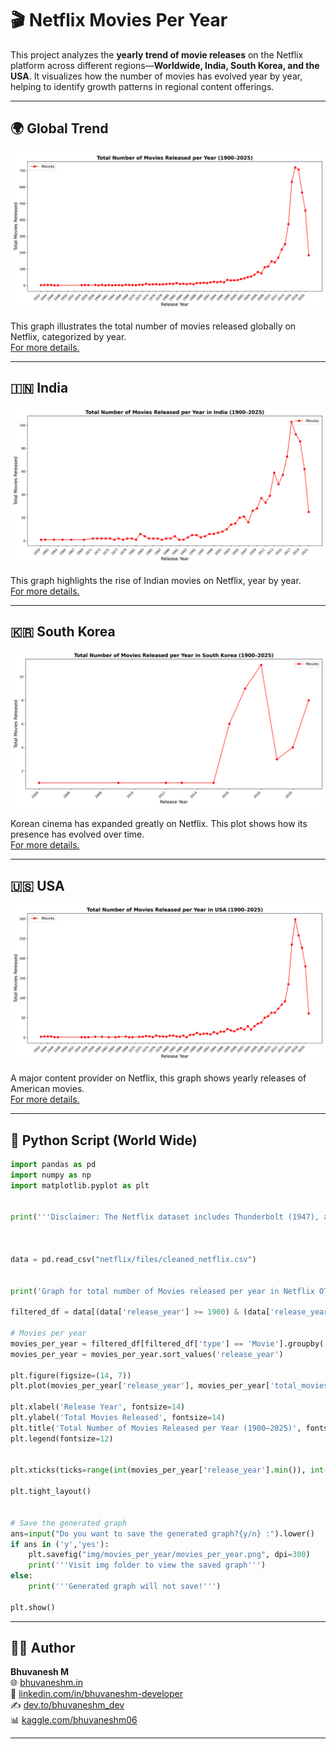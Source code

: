 # 🎬 Netflix Movies Per Year

This project analyzes the **yearly trend of movie releases** on the Netflix platform across different regions—**Worldwide, India, South Korea, and the USA**. It visualizes how the number of movies has evolved year by year, helping to identify growth patterns in regional content offerings.

---

## 🌍 Global Trend

![Movies Worldwide](https://raw.githubusercontent.com/bhuvanesh-m-dev/ds-intern-unified-mentor/refs/heads/main/netflix/img/movies_per_year/movies_per_year.png)

This graph illustrates the total number of movies released globally on Netflix, categorized by year.    
[For more details.](https://github.com/bhuvanesh-m-dev/ds-intern-unified-mentor/tree/main/netflix/movies_per_year)

---

## 🇮🇳 India

![Movies in India](https://raw.githubusercontent.com/bhuvanesh-m-dev/ds-intern-unified-mentor/refs/heads/main/netflix/img/movies_per_year/India/India.png)

This graph highlights the rise of Indian movies on Netflix, year by year.    
[For more details.](https://github.com/bhuvanesh-m-dev/ds-intern-unified-mentor/tree/main/netflix/movies_per_year/India)

---

## 🇰🇷 South Korea

![Movies in South Korea](https://raw.githubusercontent.com/bhuvanesh-m-dev/ds-intern-unified-mentor/refs/heads/main/netflix/img/movies_per_year/South_Korea/South_Korea.png)

Korean cinema has expanded greatly on Netflix. This plot shows how its presence has evolved over time.   
[For more details.](https://github.com/bhuvanesh-m-dev/ds-intern-unified-mentor/tree/main/netflix/movies_per_year/South_Korea)

---

## 🇺🇸 USA

![Movies in USA](https://raw.githubusercontent.com/bhuvanesh-m-dev/ds-intern-unified-mentor/refs/heads/main/netflix/img/movies_per_year/USA/USA.png)

A major content provider on Netflix, this graph shows yearly releases of American movies.   
[For more details.](https://github.com/bhuvanesh-m-dev/ds-intern-unified-mentor/tree/main/netflix/movies_per_year/USA)

---

## 🐍 Python Script (World Wide)

```python
import pandas as pd
import numpy as np
import matplotlib.pyplot as plt


print('''Disclaimer: The Netflix dataset includes Thunderbolt (1947), a documentary film originally released in 1947, predating Netflix's founding in 1997. This film was added to Netflix’s catalog at a later date as part of their curated content, which may include classic or historical titles. The "release date" in the dataset reflects the original theatrical release, not the date it was adopted by Netflix for streaming.''')



data = pd.read_csv("netflix/files/cleaned_netflix.csv")


print('Graph for total number of Movies released per year in Netflix OTT')

filtered_df = data[(data['release_year'] >= 1900) & (data['release_year'] <= 2025)]

# Movies per year
movies_per_year = filtered_df[filtered_df['type'] == 'Movie'].groupby('release_year').size().reset_index(name='total_movies')
movies_per_year = movies_per_year.sort_values('release_year')

plt.figure(figsize=(14, 7))
plt.plot(movies_per_year['release_year'], movies_per_year['total_movies'], marker='o', linestyle='-', color='r', label='Movies')

plt.xlabel('Release Year', fontsize=14)
plt.ylabel('Total Movies Released', fontsize=14)
plt.title('Total Number of Movies Released per Year (1900–2025)', fontsize=16, fontweight='bold')
plt.legend(fontsize=12)


plt.xticks(ticks=range(int(movies_per_year['release_year'].min()), int(movies_per_year['release_year'].max())+1, 2), rotation=45, ha='right')

plt.tight_layout()


# Save the generated graph 
ans=input("Do you want to save the generated graph?{y/n} :").lower()
if ans in ('y','yes'):
    plt.savefig("img/movies_per_year/movies_per_year.png", dpi=300)
    print('''Visit img folder to view the saved graph''')
else:
    print('''Generated graph will not save!''')

plt.show()
```

---

## 🙋‍♂️ Author

**Bhuvanesh M**   
🌐 [bhuvaneshm.in](https://bhuvaneshm.in)   
🔗 [linkedin.com/in/bhuvaneshm-developer](https://www.linkedin.com/in/bhuvaneshm-developer)   
✍️ [dev.to/bhuvaneshm\_dev](https://dev.to/bhuvaneshm_dev)   
📊 [kaggle.com/bhuvaneshm06](https://www.kaggle.com/bhuvaneshm06)   

---
